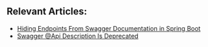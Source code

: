 ## Relevant Articles:

- [Hiding Endpoints From Swagger Documentation in Spring Boot](https://www.baeldung.com/spring-swagger-hiding-endpoints)
- [Swagger @Api Description Is Deprecated](https://www.baeldung.com/java-swagger-api-description-deprecated)
